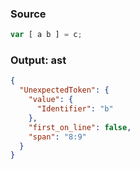 ### Source
```js parse:stmt
var [ a b ] = c;
```

### Output: ast
```json
{
  "UnexpectedToken": {
    "value": {
      "Identifier": "b"
    },
    "first_on_line": false,
    "span": "8:9"
  }
}
```
